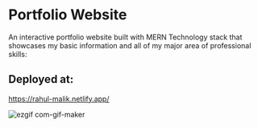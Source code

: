 # Portfolio Website

An interactive portfolio website built with MERN Technology stack that showcases my basic information and all of my major area of professional skills:

## Deployed at: 
https://rahul-malik.netlify.app/

![ezgif com-gif-maker](https://user-images.githubusercontent.com/19267337/105555035-95eabd80-5d2e-11eb-85e9-7cb64c9f505c.gif)
